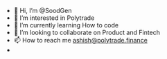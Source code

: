 - 👋 Hi, I’m @SoodGen
- 👀 I’m interested in Polytrade  
- 🌱 I’m currently learning How to code
- 💞️ I’m looking to collaborate on Product and Fintech
- 📫 How to reach me ashish@polytrade.finance
- 

<!---
SoodGen/SoodGen is a ✨ special ✨ repository because its `README.md` (this file) appears on your GitHub profile.
You can click the Preview link to take a look at your changes.
--->
